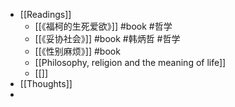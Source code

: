 - [[Readings]]
	- [[《福柯的生死爱欲》]] #book #哲学
	- [[《妥协社会》]] #book #韩炳哲 #哲学
	- [[《性别麻烦》]] #book
	- [[Philosophy, religion and the meaning of life]]
	- [[]]
- [[Thoughts]]
-